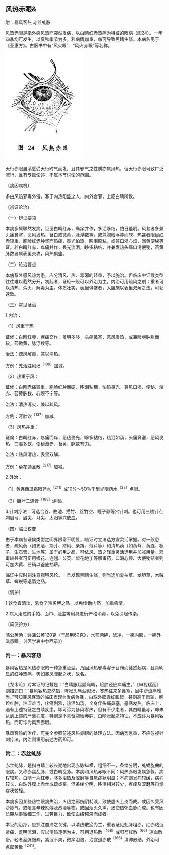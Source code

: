 ## 风热赤眼&

附：暴风客热 赤丝虬脉

风热赤眼是指外感风热而突然发病，以白睛红赤热痛为特征的眼病（图24）。一年四季均可发生，以夏秋季节为多。若病情加重，每可导致黑睛生翳。本病名见于《圣惠方》。古医书中有“风火眼”、“风火赤眼”等名称。

<img src="img\24.jpg" style="zoom:50%;" />

天行赤眼虽系感受天行时气而发，且其邪气之性质亦属风热，但天行赤眼可致广泛流行，且有专篇论述，不属本节讨论的范围。

〔病因病机〕

多由风热邪毒外侵，客于内热阳盛之人，内外合邪，上犯白睛所致。

〔辨证论治〕

（一）辨证要领

本病多属骤然发病，证见白睛红赤，痛痒并作，多泪眵结，怕日羞明。风甚者多兼头痛鼻塞，恶风发热，苔白或微黄，脉浮数等，或兼胞睑浮肿而软、热甚者眼目红赤较重，胞睑红赤肿坚而热痛，畏光怕热，眵泪胶粘，或兼口渴心烦，溺黄便秘等证。若白睛红赤，痒痛并作，畏光流泪，眵多粘结，并兼发热头痛口渴便秘，苔黄脉数者属表里交攻，风热俱盛。

（二）论治要点

本病系外感风热为患，应分清风、热、毒邪的轻重，予以施治。但临床中证候类型往往难以截然分开，初起者，证轻一般可以外治为主，内治可用疏风之剂；重者可以清热、泻火、解毒为主。体质壮实，表里俱盛者，大胆施以表里双解之法，可获速效。

（三）常见证治

1.内治：

（1）风重于热

证候：白睛红赤，痒痛交作，羞明多眵，头痛鼻塞，恶风发热，或兼睑胞肿胀而软，苔微黄，脉浮数等。

治法：疏风解毒，兼以清热。

方例：羌活胜风汤<sup>〔109〕</sup>加减。

（2）热重于风：

证候：白睛赤痛较重，胞睑红肿而硬，眵泪粘稠，怕热畏光，兼见口渴、便秘、溲赤、苔黄脉数、心烦不宁等。

治法：清热泻火，兼以疏风。

方例：泻肺饮<sup>〔137〕</sup>加减。

（3）风热并重：

证候：白睛红赤，疼痛而痒，恶热畏光，眵多粘结，热泪如汤，头痛鼻塞，恶风发热，口渴多饮，便秘溲赤、苔黄、脉数有力。

治法：祛风清热，表里双解。

方例：菊花通圣散<sup>〔217〕</sup>加减。

2.外治：

（1）黄连西瓜霜眼药水<sup>〔211〕</sup>或10%〜50%千里光眼药水<sup>〔23〕</sup>点眼。

（2）胆汁二连膏<sup>〔163〕</sup>涂眼。

3.针刺疗法：可选合谷、曲池、攒竹、丝竹空、瞳子髎等穴针刺。也可用三棱针点刺眉弓、眉尖、耳尖、太阳等穴放血。

（四）临证权变

由于本病各证候类型之间界限常不明显，临证时立法选方宜灵活掌握。对一般患者，疏风药（如羌活、荆芥、防风、柴胡、薄荷等）和清热药（如黄芩、黄连、栀子、生石膏、生地等）属于必用之品，可依风、热之轻重灵活选用并加减用量。邪毒较甚者可伍用银花、连翘、公英、紫花地丁等解毒药，口渴心烦、大便秘结者则可加大黄、芒硝以釜底抽薪。

临证中应时刻注意观察风轮。一旦发现黑睛生翳，则当选加夏枯草、龙胆草，木贼草、蝉蜕等退翳之品。

〔调护〕

1.饮食宜清淡，忌食辛辣炙煿之品，以免增助内然，加重病情。

2.病人用过的手帕、面巾、脸盆等用具进行严格消毒，以免引起传染。

〔简便验方〕

蒲公英汤：鲜蒲公英120克（干品用60克），水煎两碗，滤净。一碗内服，一碗外洗患眼。（《医学衷中参西录》）

### 附一：暴风客热

暴风客热是风热赤眼的一种急重证型。乃因风热邪毒客于目窍而徒然起病，且具明显的红肿热痛，势如暴风骤起之状，故名。

《龙木论》对本证的记载是：“白睛胀起盖乌睛，睑肿还应痒痛生。”《审视瑶函》则描述曰：“暴风客热忽然猖，睥胀头痛泪似汤，寒热往来多鼻塞，目中沙涩痛难当。”可知暴风客热的临床表现为发病急暴，白珠外膜蠹红胀起，甚则高于风轮，胞睑红肿，沙涩难当，疼痛剧烈，热泪如汤，全身伴头痛鼻塞，恶寒发热。临床上，遇有上述特征之白睛疾患，即可诊为暴风客热，但有不少患者，其白睛虽赤，却未达到上述的严重程度，特别是不具备胞睑赤肿、白睛胀起之特征，不应诊为暴风客热，而可诊为风热赤眼。

暴风客热的治疗，可完全参照前述风热赤眼的处理方法。因病势急重，不应忽视针刺疗法，内治则重用前述方药即可。

### 附二：赤丝虬脉

赤丝虬脉，是指白睛上较长期地出现赤脉纵横，粗细不一，条缕分明，虬蟠旋曲的眼病。又称赤丝乱脉，或白睛乱脉。本病和风热赤眼不同：风热赤眼发病急骤，病程较短，白睛一片红赤，眵多泪热及涩磨等自觉症状明显；本病则发病较缓，病程较长，白珠外膜上赤丝或疏或密，但条缕分明，眵泪相对较少，疼痒及涩磨等自觉症状较轻。

本病多因某些热性眼病失治，火热之邪伤阴耗液，致使虚火上炎而成。或因久受风沙瘴气，或嗜食辛辣炙煿及烈酒等物，或因烟火久熏，致使热郁血脉而成。也有因长期从事微细工作，过劳目力，致使血络郁滞而成者。

本证的治疗，应抓注血滞之关键，以清热散瘀为主，重者证见虬脉粗赤，红赤粘涩紧痛，羞明流泪，应以清热逐瘀为主，可用退热散<sup>〔168〕</sup>或归芍红散<sup>〔66〕</sup>凉血散瘀。轻者丝脉细疏，紧涩不爽，微痒泪湿，治宜退赤散<sup>〔166〕</sup>清肺散结。外治可点犀黄散<sup>〔241〕</sup>。
